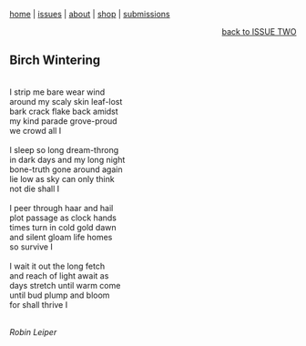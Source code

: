 [home](index.md) | [issues](issues.md) | [about](about.md) | [shop](shop.md)  |  [submissions](submit.md)

<div align="right">
  <a href="issuetwo.md">back to ISSUE TWO</a>
</div>

## Birch Wintering
<br>
I strip me bare wear wind <br> 
around my scaly skin leaf-lost <br>
bark crack flake back amidst <br>
my kind parade grove-proud <br>
we crowd all I<br>
<br>
I sleep so long dream-throng <br>
in dark days and my long night <br>
bone-truth gone around again <br>
lie low as sky can only think <br>
not die shall I<br>
<br>
I peer through haar and hail <br>
plot passage as clock hands <br>
times turn in cold gold dawn<br>
and silent gloam life homes<br>
so survive I<br>
<br>
I wait it out the long fetch <br>
and reach of light await as <br>
days stretch until warm come <br>
until bud plump and bloom <br>
for shall thrive I <br>
<br>

*Robin Leiper*
